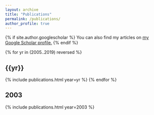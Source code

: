```yaml
---
layout: archive
title: "Publications"
permalink: /publications/
author_profile: true
---
```


{% if site.author.googlescholar %}
  You can also find my articles on <u><a href="{{site.author.googlescholar}}">my Google Scholar profile</a>.</u>
{% endif %}

{% for yr in (2005..2019) reversed %}
## {{yr}}
{% include publications.html year=yr %}
{% endfor %}

## 2003
{% include publications.html year=2003 %}
